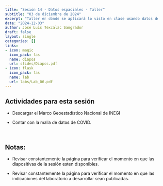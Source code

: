 ```yaml
---
title: "Sesión 14 - Datos espaciales - Taller"
subtitle: "03 de diciembre de 2024"
excerpt: "Taller en dónde se aplicará lo visto en clase usando datos de COVID"
date: "2024-12-03"
author: José Luis Texcalac Sangrador
draft: false
layout: single
categories: []
links:
- icon: magic
  icon_pack: fas
  name: diapos
  url: slides/Diapos.pdf
- icon: flask
  icon_pack: fas
  name: lab
  url: labs/Lab_06.pdf
---
```


## Actividades para esta sesión 

- Descargar el Marco Geoestadístico Nacional de INEGI

- Contar con la malla de datos de COVID.

&nbsp;

## Notas:

* Revisar constantemente la página para verificar el momento en que las 
diapositivas de la sesión esten disponibles.

* Revisar constantemente la página para verificar el momento en que las 
indicaciones del laboratorio a desarrollar sean publicadas.

&nbsp;
